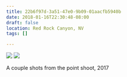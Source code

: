 ```yaml
---
title: 22b6f97d-3a51-47e0-9b09-01aacfb5940b
date: 2018-01-16T22:30:48-08:00
draft: false
location: Red Rock Canyon, NV
tags: []

---
```




![](https://d17enza3bfujl8.cloudfront.net/000065760022_01.jpg)
![](https://d17enza3bfujl8.cloudfront.net/000065760024_01.jpg)

A couple shots from the point shoot, 2017


